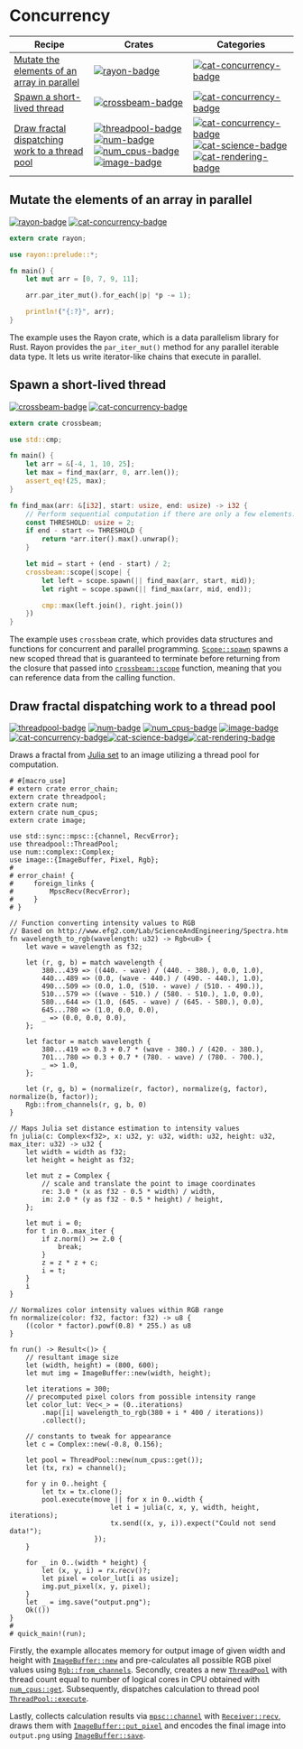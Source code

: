 # Concurrency

| Recipe | Crates | Categories |
|--------|--------|------------|
| [Mutate the elements of an array in parallel][ex-rayon-iter-mut] | [![rayon-badge]][rayon] | [![cat-concurrency-badge]][cat-concurrency] |
| [Spawn a short-lived thread][ex-crossbeam-spawn] | [![crossbeam-badge]][crossbeam] | [![cat-concurrency-badge]][cat-concurrency] |
| [Draw fractal dispatching work to a thread pool][ex-threadpool-fractal] | [![threadpool-badge]][threadpool] [![num-badge]][num] [![num_cpus-badge]][num_cpus] [![image-badge]][image] | [![cat-concurrency-badge]][cat-concurrency][![cat-science-badge]][cat-science][![cat-rendering-badge]][cat-rendering] |

[ex-rayon-iter-mut]: #ex-rayon-iter-mut
<a name="ex-rayon-iter-mut"></a>
## Mutate the elements of an array in parallel

[![rayon-badge]][rayon] [![cat-concurrency-badge]][cat-concurrency]

```rust
extern crate rayon;

use rayon::prelude::*;

fn main() {
    let mut arr = [0, 7, 9, 11];

    arr.par_iter_mut().for_each(|p| *p -= 1);

    println!("{:?}", arr);
}
```

The example uses the Rayon crate, which is a data parallelism library for Rust.
Rayon provides the `par_iter_mut()` method for any parallel iterable data type.
It lets us write iterator-like chains that execute in parallel.

[ex-crossbeam-spawn]: #ex-crossbeam-spawn
<a name="ex-crossbeam-spawn"></a>
## Spawn a short-lived thread

[![crossbeam-badge]][crossbeam] [![cat-concurrency-badge]][cat-concurrency]

```rust
extern crate crossbeam;

use std::cmp;

fn main() {
    let arr = &[-4, 1, 10, 25];
    let max = find_max(arr, 0, arr.len());
    assert_eq!(25, max);
}

fn find_max(arr: &[i32], start: usize, end: usize) -> i32 {
    // Perform sequential computation if there are only a few elements.
    const THRESHOLD: usize = 2;
    if end - start <= THRESHOLD {
        return *arr.iter().max().unwrap();
    }

    let mid = start + (end - start) / 2;
    crossbeam::scope(|scope| {
        let left = scope.spawn(|| find_max(arr, start, mid));
        let right = scope.spawn(|| find_max(arr, mid, end));

        cmp::max(left.join(), right.join())
    })
}
```

The example uses `crossbeam` crate, which provides data structures and functions
for concurrent and parallel programming. [`Scope::spawn`] spawns a new scoped thread that is guaranteed
to terminate before returning from the closure that passed into [`crossbeam::scope`] function, meaning that
you can reference data from the calling function.

[ex-threadpool-fractal]: #ex-threadpool-fractal
<a name="ex-threadpool-fractal"></a>
## Draw fractal dispatching work to a thread pool

[![threadpool-badge]][threadpool] [![num-badge]][num] [![num_cpus-badge]][num_cpus] [![image-badge]][image] [![cat-concurrency-badge]][cat-concurrency][![cat-science-badge]][cat-science][![cat-rendering-badge]][cat-rendering]

Draws a fractal from [Julia set] to an image utilizing a thread pool for computation.

```rust,no_run
# #[macro_use]
# extern crate error_chain;
extern crate threadpool;
extern crate num;
extern crate num_cpus;
extern crate image;

use std::sync::mpsc::{channel, RecvError};
use threadpool::ThreadPool;
use num::complex::Complex;
use image::{ImageBuffer, Pixel, Rgb};
#
# error_chain! {
#     foreign_links {
#         MpscRecv(RecvError);
#     }
# }

// Function converting intensity values to RGB
// Based on http://www.efg2.com/Lab/ScienceAndEngineering/Spectra.htm
fn wavelength_to_rgb(wavelength: u32) -> Rgb<u8> {
    let wave = wavelength as f32;

    let (r, g, b) = match wavelength {
        380...439 => ((440. - wave) / (440. - 380.), 0.0, 1.0),
        440...489 => (0.0, (wave - 440.) / (490. - 440.), 1.0),
        490...509 => (0.0, 1.0, (510. - wave) / (510. - 490.)),
        510...579 => ((wave - 510.) / (580. - 510.), 1.0, 0.0),
        580...644 => (1.0, (645. - wave) / (645. - 580.), 0.0),
        645...780 => (1.0, 0.0, 0.0),
        _ => (0.0, 0.0, 0.0),
    };

    let factor = match wavelength {
        380...419 => 0.3 + 0.7 * (wave - 380.) / (420. - 380.),
        701...780 => 0.3 + 0.7 * (780. - wave) / (780. - 700.),
        _ => 1.0,
    };

    let (r, g, b) = (normalize(r, factor), normalize(g, factor), normalize(b, factor));
    Rgb::from_channels(r, g, b, 0)
}

// Maps Julia set distance estimation to intensity values
fn julia(c: Complex<f32>, x: u32, y: u32, width: u32, height: u32, max_iter: u32) -> u32 {
    let width = width as f32;
    let height = height as f32;

    let mut z = Complex {
        // scale and translate the point to image coordinates
        re: 3.0 * (x as f32 - 0.5 * width) / width,
        im: 2.0 * (y as f32 - 0.5 * height) / height,
    };

    let mut i = 0;
    for t in 0..max_iter {
        if z.norm() >= 2.0 {
            break;
        }
        z = z * z + c;
        i = t;
    }
    i
}

// Normalizes color intensity values within RGB range
fn normalize(color: f32, factor: f32) -> u8 {
    ((color * factor).powf(0.8) * 255.) as u8
}

fn run() -> Result<()> {
    // resultant image size
    let (width, height) = (800, 600);
    let mut img = ImageBuffer::new(width, height);

    let iterations = 300;
    // precomputed pixel colors from possible intensity range
    let color_lut: Vec<_> = (0..iterations)
        .map(|i| wavelength_to_rgb(380 + i * 400 / iterations))
        .collect();

    // constants to tweak for appearance
    let c = Complex::new(-0.8, 0.156);

    let pool = ThreadPool::new(num_cpus::get());
    let (tx, rx) = channel();

    for y in 0..height {
        let tx = tx.clone();
        pool.execute(move || for x in 0..width {
                         let i = julia(c, x, y, width, height, iterations);
                         tx.send((x, y, i)).expect("Could not send data!");
                     });
    }

    for _ in 0..(width * height) {
        let (x, y, i) = rx.recv()?;
        let pixel = color_lut[i as usize];
        img.put_pixel(x, y, pixel);
    }
    let _ = img.save("output.png");
    Ok(())
}
#
# quick_main!(run);
```

Firstly, the example allocates memory for output image of given width and height with [`ImageBuffer::new`]
and pre-calculates all possible RGB pixel values using [`Rgb::from_channels`].
Secondly, creates a new [`ThreadPool`] with thread count equal to number of
logical cores in CPU obtained with [`num_cpus::get`].
Subsequently, dispatches calculation to thread pool [`ThreadPool::execute`].

Lastly, collects calculation results via [`mpsc::channel`] with [`Receiver::recv`], draws them with [`ImageBuffer::put_pixel`] and encodes the final image into `output.png` using [`ImageBuffer::save`].

<!-- Categories -->

[cat-concurrency-badge]: https://badge-cache.kominick.com/badge/concurrency--x.svg?style=social
[cat-concurrency]: https://crates.io/categories/concurrency
[cat-rendering-badge]: https://badge-cache.kominick.com/badge/rendering--x.svg?style=social
[cat-rendering]: https://crates.io/categories/rendering
[cat-science-badge]: https://badge-cache.kominick.com/badge/science--x.svg?style=social
[cat-science]: https://crates.io/categories/science

<!-- Crates -->

[crossbeam-badge]: https://badge-cache.kominick.com/crates/v/crossbeam.svg?label=crossbeam
[crossbeam]: https://docs.rs/crossbeam/
[image-badge]: https://badge-cache.kominick.com/crates/v/image.svg?label=image
[image]: https://docs.rs/image/
[num-badge]: https://badge-cache.kominick.com/crates/v/num.svg?label=num
[num]: https://docs.rs/num/
[num_cpus-badge]: https://badge-cache.kominick.com/crates/v/num_cpus.svg?label=num_cpus
[num_cpus]: https://docs.rs/num_cpus/
[rayon-badge]: https://badge-cache.kominick.com/crates/v/rayon.svg?label=rayon
[rayon]: https://docs.rs/rayon/
[threadpool-badge]: https://badge-cache.kominick.com/crates/v/threadpool.svg?label=threadpool
[threadpool]: https://docs.rs/threadpool/

<!-- Reference -->

[Julia set]: https://en.wikipedia.org/wiki/Julia_set
[`ImageBuffer::new`]: https://docs.rs/image/*/image/struct.ImageBuffer.html#method.new
[`ImageBuffer::put_pixel`]: https://docs.rs/image/*/image/struct.ImageBuffer.html#method.put_pixel
[`ImageBuffer::save`]: https://docs.rs/image/*/image/struct.ImageBuffer.html#method.save
[`Receiver::recv`]: https://doc.rust-lang.org/std/sync/mpsc/struct.Receiver.html#method.recv
[`Rgb::from_channels`]: https://docs.rs/image/*/image/struct.Rgb.html#method.from_channels
[`Scope::spawn`]: https://docs.rs/crossbeam/0.*/crossbeam/struct.Scope.html#method.spawn
[`ThreadPool::execute`]: https://docs.rs/threadpool/*/threadpool/struct.ThreadPool.html#method.execute
[`ThreadPool`]: https://docs.rs/threadpool/*/threadpool/struct.ThreadPool.html
[`crossbeam::scope`]: https://docs.rs/crossbeam/0.*/crossbeam/fn.scope.html
[`mpsc::channel`]: https://doc.rust-lang.org/std/sync/mpsc/fn.channel.html
[`num_cpus::get`]: https://docs.rs/num_cpus/*/num_cpus/fn.get.html
